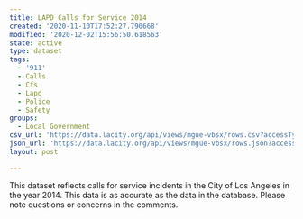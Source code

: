 ```yaml
---
title: LAPD Calls for Service 2014
created: '2020-11-10T17:52:27.790668'
modified: '2020-12-02T15:56:50.618563'
state: active
type: dataset
tags:
  - '911'
  - Calls
  - Cfs
  - Lapd
  - Police
  - Safety
groups:
  - Local Government
csv_url: 'https://data.lacity.org/api/views/mgue-vbsx/rows.csv?accessType=DOWNLOAD'
json_url: 'https://data.lacity.org/api/views/mgue-vbsx/rows.json?accessType=DOWNLOAD'
layout: post

---
```

This dataset reflects calls for service incidents in the City of Los Angeles in the year 2014. This data is as accurate as the data in the database. Please note questions or concerns in the comments.
